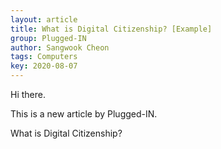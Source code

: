 ```yaml
---
layout: article
title: What is Digital Citizenship? [Example]
group: Plugged-IN
author: Sangwook Cheon
tags: Computers
key: 2020-08-07
---
```


Hi there.

This is a new article by Plugged-IN.

What is Digital Citizenship?
